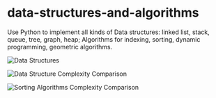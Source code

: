 # data-structures-and-algorithms
Use Python to implement all kinds of Data structures: linked list, stack, queue, tree, graph, heap; Algorithms for indexing, sorting, dynamic programming, geometric algorithms.  

![](https://github.com/levinguyen/data-structures-and-algorithms/blob/master/Data%20Structure.jpg "Data Structures")

![](https://github.com/levinguyen/data-structures-and-algorithms/blob/master/Basic:%20LinkedList%2C%20Stack%2C%20Queue/comparision.png "Data Structure Complexity Comparison")

![](https://github.com/levinguyen/data-structures-and-algorithms/blob/master/Sorting/sorting.png "Sorting Algorithms Complexity Comparison")
